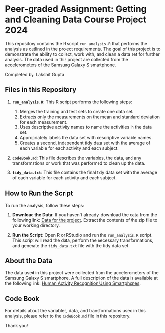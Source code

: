 
# Peer-graded Assignment: Getting and Cleaning Data Course Project 2024

This repository contains the R script `run_analysis.R` that performs the analysis as outlined in the project requirements. The goal of this project is to demonstrate the ability to collect, work with, and clean a data set for further analysis. The data used in this project are collected from the accelerometers of the Samsung Galaxy S smartphone.

Completed by: Lakshit Gupta

## Files in this Repository

1. **`run_analysis.R`**: This R script performs the following steps:
   1. Merges the training and test sets to create one data set.
   2. Extracts only the measurements on the mean and standard deviation for each measurement.
   3. Uses descriptive activity names to name the activities in the data set.
   4. Appropriately labels the data set with descriptive variable names.
   5. Creates a second, independent tidy data set with the average of each variable for each activity and each subject.

2. **`CodeBook.md`**: This file describes the variables, the data, and any transformations or work that was performed to clean up the data.

3. **`tidy_data.txt`**: This file contains the final tidy data set with the average of each variable for each activity and each subject.

## How to Run the Script

To run the analysis, follow these steps:

1. **Download the Data**: If you haven't already, download the data from the following link: [Data for the project](https://d396qusza40orc.cloudfront.net/getdata%2Fprojectfiles%2FUCI%20HAR%20Dataset.zip). Extract the contents of the zip file to your working directory.

2. **Run the Script**: Open R or RStudio and run the `run_analysis.R` script. This script will read the data, perform the necessary transformations, and generate the `tidy_data.txt` file with the tidy data set.

## About the Data

The data used in this project were collected from the accelerometers of the Samsung Galaxy S smartphone. A full description of the data is available at the following link: [Human Activity Recognition Using Smartphones](http://archive.ics.uci.edu/ml/datasets/Human+Activity+Recognition+Using+Smartphones).

## Code Book

For details about the variables, data, and transformations used in this analysis, please refer to the `CodeBook.md` file in this repository.

Thank you!
